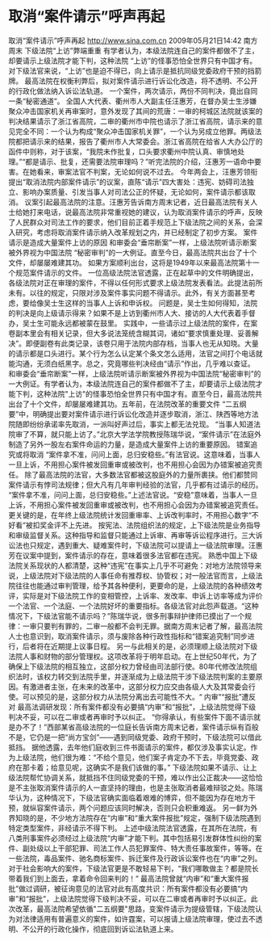# 取消“案件请示”呼声再起

取消“案件请示”呼声再起
http://www.sina.com.cn  2009年05月21日14:42  南方周末
下级法院“上访”弊端重重
有学者认为，本级法院连自己的案件都做不了主，却要请示上级法院才能下判，这种法院 “上访”的怪事恐怕全世界只有中国才有。
对下级法官来说，“上访”也是迫不得已，向上请示是抵抗同级党委政府干预的挡箭牌。
最高法院在权衡利弊后，拟对案件请示进行诉讼化改造，将不透明、不公开的行政化做法纳入诉讼法轨道。
一个案件，两次请示，两份不同判决，竟出自同一条“秘密通道”。
全国人大代表、衢州市人大副主任汪惠芳，在督办吴士生涉嫌聚众冲击国家机关再审案时，意外发现了其间的荒唐：一审的柯城区法院就该案的判决结果请示了浙江省高院，二审的衢州市中院也请示了浙江省高院，请示来的意见完全不同：一个认为构成“聚众冲击国家机关罪”，一个认为另成立他罪。两级法院都把请示来的结果，报告了衢州市人大常委会。浙江省高院在给省人大办公厅的函件中则称，对于该案，“我院未作批复，口头要求衢州中院认真、审慎地处理。”“都是请示、批复，还需要法院审理吗？”听完法院的介绍，汪惠芳一语命中要害。在她看来，审案法官不判案，无论如何说不过去。
今年两会上，汪惠芳领衔提出“取消法院内部案件请示”的议案，直陈“请示”四大害处：违宪、妨碍司法独立、影响办案质量、引发当事人对司法公正的怀疑，无论如何，案件请示都该取消。
议案引起最高法院的注意。汪惠芳告诉南方周末记者，近日最高法院有关人士给她打来电话，说最高法院非常重视她的建议，认为取消案件请示的呼声，反映了人民群众对司法工作的要求，他们目前正着手规范上下级法院之间的关系，会深入研究，考虑将取消案件请示纳入改革规划之内，并已经制定了初步方案。
案件请示是造成大量案件上访的原因
和审委会“垂帘断案”一样，上级法院听请示断案被外界视为中国法院 “秘密审判”的一大例证。直至今日，最高法院共出台了十个文件，却屡屡难建其功。
如果方案顺利出台，这将是1949年以来最高法院第十一个规范案件请示的文件。
一位高级法院法官透露，正在起草中的文件明确提出，各级法院对正在审理的案件，不得以任何形式要求上级法院发表看法。此提法前所未有。以往的规定，只限对涉及案件事实问题不得请示。此外，有关方面甚至考虑，要给像吴士生这样的当事人上诉和申诉权。
问题是，吴士生如何得知，法院的判决是向上级请示得来？如果不是上访到衢州市人大、接访的人大代表着手督办，吴士生可能永远都被蒙在鼓里。
实践中，一些请示过上级法院的案件，在案卷副本里会有相关记录，但大多说法笼统含糊其词，诸如“要求慎重处理、妥善解决”。即便副卷有此类记录，该卷只用于法院内部存档，当事人也无从知晓。大量的请示都是口头进行。某个行为怎么认定某个条文怎么适用，法官之间打个电话就能沟通，无须白纸黑字。总之，究竟哪些判决经由“请示”作出，几乎难以查证。
和审委会“垂帘断案”一样，上级法院听请示断案被外界视为中国法院“秘密审判”的一大例证。有学者认为，本级法院连自己的案件都做不了主，却要请示上级法院才能下判，这种法院"上访"的怪事恐怕全世界只有中国才有。直至今日，最高法院共出台了十个文件，却屡屡难建其功。五年前，在法院改革的重要文件 “二五纲要”中，明确提出要对案件请示进行诉讼化改造并逐步取消，浙江、陕西等地方法院随即纷纷承诺率先取消，一派叫好声过后，事实上都无法兑现。
“当事人知道法院审了不算，就只能上访了。”北京大学法学院教授陈瑞华说，“案件请示”在法庭外制造了另外一股左右案件命运的力量，是造成大量案件上访的重要原因。
错案追究或将取消
“案件拿不准，问问上面，总归安稳些。”有法官说。这意味着，当事人一旦上诉，不用担心案件被发回重审或被改判，也不用担心会因为办错案被追究责任。
除了最高法院的法官，大多数法官都被这股庭外的力量所裹挟。他们都赞同案件请示有悖司法规律；但大凡有几年审判经验的法官，几乎都有过请示的经历。 “案件拿不准，问问上面，总归安稳些。”上述法官说。“安稳”意味着，当事人一旦上诉，不用担心案件被发回重审或被改判，也不用担心会因为办错案被追究责任。更关键的是，在年终上级法院统计发回重审率、上诉改判率时，不用担心数字“不好看”被扣奖金评不上先进。
按宪法、法院组织法的规定，上下级法院是业务指导和审级监督关系。这种指导和监督只能通过上诉审、再审等诉讼程序进行。三大诉讼法也只规定，遇到重大、疑难案件时，下级法院可以提请上一级法院审理。汪惠芳在议案中提到，案件请示的存在，意味着很多法官都在违宪。
熟悉中国上下级法院关系现状的人都清楚，这种“违宪”在事实上几乎不可避免：对地方法院领导来说，上级法院对下级法院的人事任命有推荐权、协管权；对一般法官而言，上级法院往往也能通过审判管理，给予其各种便利，更要命的是，上级法院的各种绩效考评，实际是对下级法院工作的变相管控，上诉率、发改率、申诉上访率等成为评价一个法官、一个法庭、一个法院好坏的重要指标。各级法官对此怨声载道。“这种情况下，下级法官能不请示吗？”陈瑞华说，很多刑事辩护律师已摸出了一个规律：一审只要判有罪的，二审一般都不会判无罪。据南方周末记者了解，最高法院人士也意识到，取消案件请示，须与废除各种行政性指标和“错案追究制”同步进行，后者将在近期提上议事日程。
另一与此相关的是，必须理顺上级法院对下级法院人事和财物的部分管理权。这项改革将于明年启动。在上世纪50年代，为了确保上下级法院的相互独立，这部分权力曾经由司法部行使。80年代修改法院组织法时，该权力转交到法院手里，并逐渐成为上级法院干涉下级法院判案的主要原因。有激进者主张，在未来的改革中，这部分权力应交由各级人大及其常委会行使。可以预见的是，这部分权力从法院分离出去可能性不大。“
内审”“报批”遭反对
最高法调研发现：所有案件都没有必要搞“内审”和“报批”，上级法院觉得下级判决不妥，可以在二审或者再审时予以纠正。
“你得承认，有些案件下面不请示就是办不了！”西部某省高级法院的一位庭长告诉南方周末记者，案件请示纵有百般不是，它仍是一把“尚方宝剑”——遇到同级党委、政府干预时，下级法院可以借此抵挡。
据他透露，去年他们庭收到三件书面请示的案件，都仅涉及事实认定。作为上级法院，他们很为难：“不给个意见，他们案子肯定办不下去，毕竟党委、政府在那卡着；给意见呢，这确实不是我们该做的事。”
下级法院如果不请示、让上级法院帮忙协调关系，就抵挡不住同级党委的干预，难以作出公正裁决——这恰恰是不主张取消案件请示的人一直坚持的理由，也是主张取消者最难辩驳之处。陈瑞华认为，这种情况下，下级法官确实面临着艰难的博弈，但不能因为存在地方干预，就纵容案件请示，两个问题应该同时解决，否则只会积重难返。
另一鲜为外界知晓的是，不少地方法院存在“内审”和“重大案件报批”规定，强制下级法院遇到特定类型案件，非经请示不得下判。
上述中级法院法官透露，在其所在法院，有八类刑事案件必须经过上级法院“内审”才能下判。其中包括易引发群体性纠纷的案件、副处级以上干部犯罪、司法工作人员犯罪案件、特大责任事故案件，等等。在一些法院，毒品案件、驰名商标案件、拆迁案件及行政诉讼案件也在“内审”之列。对于社会影响大的案件，下级法官更是不敢轻易下判，“我们哪敢做主？都是院长带着我们到上面去，拿着命令回来判的！”
最高法院曾就“内审”和“重大案件报批”做过调研，被征询意见的法官对此有高度共识：所有案件都没有必要搞“内审”和“报批”，上级法院觉得下级判决不妥，可以在二审或者再审时予以纠正。此次改革，最高法院希望依循"二五纲要"思路，变案件请示为提级管辖，下级法院认为对法律适用有普遍意义的案件，如许霆案，可以报请上级法院审理，使过去不透明、不公开的行政化操作，彻底回到诉讼法轨道上来。

